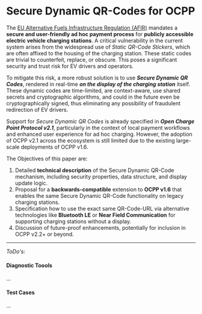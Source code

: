 # Secure Dynamic QR-Codes for OCPP

The [EU Alternative Fuels Infrastructure Regulation (AFIR)](https://transport.ec.europa.eu/transport-themes/clean-transport/alternative-fuels-sustainable-mobility-europe/alternative-fuels-infrastructure_en) mandates a **secure and user-friendly ad hoc payment process** for **publicly accessible electric vehicle charging stations**. A critical vulnerability in the current system arises from the widespread use of *Static QR-Code Stickers*, which are often affixed to the housing of the charging station. These static codes are trivial to counterfeit, replace, or obscure. This poses a significant security and trust risk for EV drivers and operators.

To mitigate this risk, a more robust solution is to use ***Secure Dynamic QR Codes***, rendered in real-time ***on the display of the charging station*** itself. These dynamic codes are time-limited, are context-aware, use shared secrets and cryptographic algorithms, and could in the future even be cryptographically signed, thus eliminating any possibility of fraudulent redirection of EV drivers.

Support for *Secure Dynamic QR Codes* is already specified in ***Open Charge Point Protocol v2.1***, particularly in the context of local payment workflows and enhanced user experience for ad hoc charging. However, the adoption of OCPP v2.1 across the ecosystem is still limited due to the existing large-scale deployments of OCPP v1.6.

The Objectives of this paper are:
1. Detailed **technical description** of the Secure Dynamic QR-Code mechanism, including security properties, data structure, and display update logic.
2. Proposal for a **backwards-compatible** extension to **OCPP v1.6** that enables the same Secure Dynamic QR-Code functionality on legacy charging stations.
3. Specification how to use the exact same QR-Code-URL via alternative technologies like **Bluetooth LE** or **Near Field Communication** for supporting charging stations without a display.
4. Discussion of future-proof enhancements, potentially for inclusion in OCPP v2.2+ or beyond.



------------

*ToDo's:*

#### Diagnostic Toools

...


#### Test Cases

...

